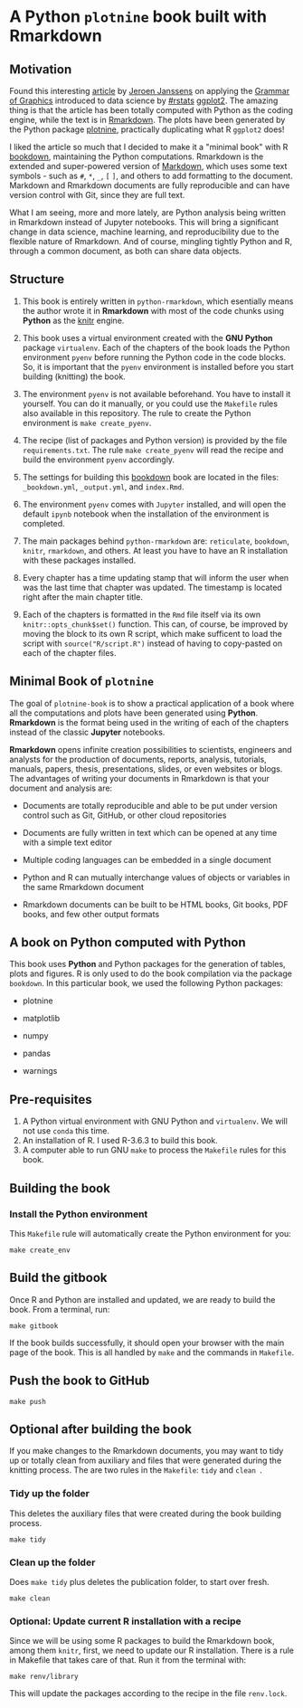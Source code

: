 # A Python `plotnine` book built with Rmarkdown

## Motivation

Found this interesting [article](https://datascienceworkshops.com/blog/plotnine-grammar-of-graphics-for-python/) by [Jeroen Janssens](https://github.com/python-oilgains/r4ds-python-plotnine/commits?author=jeroenjanssens) on applying the [Grammar of Graphics](https://www.springer.com/gp/book/9780387245447) introduced to data science by [#rstats](https://www.linkedin.com/feed/hashtag/?keywords=rstats&highlightedUpdateUrns=urn%3Ali%3Aactivity%3A6727441978495180800) [ggplot2](https://ggplot2.tidyverse.org/). The amazing thing is that the article has been totally  computed with Python as the coding engine, while the text is in [Rmarkdown](https://rmarkdown.rstudio.com/articles_intro.html). The plots have been generated by the Python package [plotnine](https://plotnine.readthedocs.io/en/stable/), practically duplicating what R `ggplot2` does!

I liked the article so much that I decided to make it a "minimal book" with R [bookdown](https://bookdown.org/), maintaining the Python computations. Rmarkdown is the extended and  super-powered version of [Markdown](https://www.markdownguide.org/getting-started/), which uses some text symbols - such  as `#`, `*`, `_`, `[` `]`, and others to add formatting to the document. Markdown and Rmarkdown documents are fully reproducible and can have version control with Git, since they are full text.

What I am seeing, more and more lately, are Python analysis being written in Rmarkdown instead of Jupyter notebooks. This will bring a significant  change in data science, machine learning, and reproducibility due to the flexible nature of Rmarkdown. And of course, mingling tightly Python  and R, through a common document, as both can share data objects.

## Structure

1. This book is entirely written in `python-rmarkdown`, which esentially means the author wrote it in **Rmarkdown** with most of the code chunks using **Python** as the [knitr]() engine.

2. This book uses a virtual environment created with the **GNU Python** package `virtualenv`. Each of the chapters of the book loads the Python environment `pyenv` before running the Python code in the code blocks. So, it is important that the `pyenv` environment is installed before you start building (knitting) the book.

3. The environment `pyenv` is not available beforehand. You have to install it yourself. You can do it manually, or you could use the `Makefile` rules also available in this repository. The rule to create the Python environment is `make create_pyenv`.

4. The recipe (list of packages and Python version) is provided by the file `requirements.txt`. The rule `make create_pyenv` will read the recipe and build the environment `pyenv` accordingly.

5. The settings for building this [bookdown]() book are located in the files: `_bookdown.yml`, `_output.yml`, and `index.Rmd`.

6. The environment `pyenv` comes with `Jupyter` installed, and will open the default `ipynb` notebook when the installation of the environment is completed.

7. The main packages behind `python-rmarkdown` are: `reticulate`, `bookdown`, `knitr`, `rmarkdown`, and others. At least you have to have an R installation with these packages installed.

8. Every chapter has a time updating stamp that will inform the user when was the last time that chapter was updated. The timestamp is located right after the main chapter title.

9. Each of the chapters is formatted in the `Rmd` file itself via its own `knitr::opts_chunk$set()` function. This can, of course, be improved by moving the block to its own R script, which make sufficent to load the script with `source("R/script.R")` instead of having to copy-pasted on each of the chapter files.



## Minimal Book of `plotnine`

The goal of `plotnine-book` is to show a practical application of a book where all the computations and plots have been generated using **Python**. **Rmarkdown** is the format being used in the writing of each of the chapters instead of the classic **Jupyter** notebooks.

**Rmarkdown** opens infinite creation possibilities to scientists, engineers and analysts for the production of documents, reports, analysis, tutorials, manuals, papers, thesis, presentations, slides, or even websites or blogs. The advantages of writing your documents in Rmarkdown is that your document and analysis are:

-   Documents are totally reproducible and able to be put under version control such as Git, GitHub, or other cloud repositories

-   Documents are fully written in text which can be opened at any time with a simple text editor

-   Multiple coding languages can be embedded in a single document

-   Python and R can mutually interchange values of objects or variables in the same Rmarkdown document

-   Rmarkdown documents can be built to be HTML books, Git books, PDF books, and few other output formats

## A book on Python computed with Python 

This book uses **Python** and Python packages for the generation of tables, plots and figures. R is only used to do the book compilation via the package `bookdown`. In this particular book, we used the following Python packages:

-   plotnine

-   matplotlib

-   numpy

-   pandas

-   warnings


## Pre-requisites

1.  A Python virtual environment with GNU Python and `virtualenv`. We will not use `conda` this time.
2.  An installation of R. I used R-3.6.3 to build this book. 
3.  A computer able to run GNU `make` to process the `Makefile` rules for this book.

## Building the book

### Install the Python environment
This `Makefile` rule will automatically create the Python environment for you:

    make create_env

## Build the gitbook

Once R and Python are installed and updated, we are ready to build the book. From a terminal, run:

    make gitbook

If the book builds successfully, it should open your browser with the main page of the book. This is all handled by `make` and the commands in `Makefile`.

## Push the book to GitHub

    make push


## Optional after building the book

If you make changes to the Rmarkdown documents, you may want to tidy up or totally clean from auxiliary and files that were generated during the knitting process. The are two rules in the `Makefile`: `tidy` and `clean `.

### Tidy up the folder

This deletes the auxiliary files that were created during the book building process.

    make tidy

### Clean up the folder

Does `make tidy` plus deletes the publication folder, to start over fresh.

    make clean


### Optional: Update current R installation with a recipe

Since we will be using some R packages to build the Rmarkdown book, among them `knitr`, first, we need to update our R installation. There is a rule in Makefile that takes care of that. Run it from the terminal with:

```
make renv/library
```

This will update the packages according to the recipe in the file `renv.lock`.